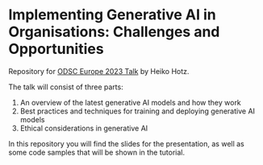 # Implementing Generative AI in Organisations: Challenges and Opportunities

Repository for [ODSC Europe 2023 Talk](https://odsc.com/speakers/implementing-generative-ai-in-organisations-challenges-and-opportunities/) by Heiko Hotz.

The talk will consist of three parts:

1. An overview of the latest generative AI models and how they work
2. Best practices and techniques for training and deploying generative AI models
3. Ethical considerations in generative AI


In this repository you will find the slides for the presentation, as well as some code samples that will be shown in the tutorial.
